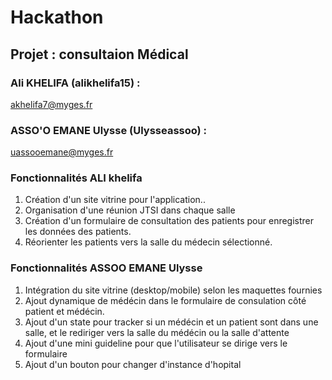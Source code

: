 # Hackathon
## Projet : consultaion Médical
### Ali KHELIFA (alikhelifa15) :
akhelifa7@myges.fr
### ASSO'O EMANE Ulysse (Ulysseassoo) :
uassooemane@myges.fr

### Fonctionnalités ALI khelifa
1. Création d'un site vitrine pour l'application..
2. Organisation d'une réunion JTSI dans chaque salle
3. Création d'un formulaire de consultation des patients pour enregistrer les données des patients.
4. Réorienter les patients vers la salle du médecin sélectionné.

### Fonctionnalités ASSOO EMANE Ulysse
1. Intégration du site vitrine (desktop/mobile) selon les maquettes fournies
2. Ajout dynamique de médécin dans le formulaire de consulation côté patient et médécin.
3. Ajout d'un state pour tracker si un médécin et un patient sont dans une salle, et le rediriger vers la salle du médécin ou la salle d'attente
4. Ajout d'une mini guideline pour que l'utilisateur se dirige vers le formulaire
5. Ajout d'un bouton pour changer d'instance d'hopital

   
   
